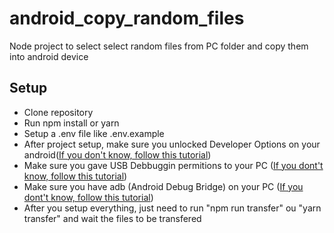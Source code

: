 # android_copy_random_files
Node project to select select random files from PC folder and copy them into android device

## Setup
- Clone repository
- Run npm install or yarn
- Setup a .env file like .env.example
- After project setup, make sure you unlocked Developer Options on your android([If you don't know, follow this tutorial](https://www.digitaltrends.com/mobile/how-to-get-developer-options-on-android/))
- Make sure you gave USB Debbuggin permitions to your PC ([If you dont't know, follow this tutorial](https://www.microfocus.com/documentation/silk-test/210/en/silktestworkbench-help-en/GUID-BE1EA2BA-EFF2-4B2D-8F09-4BEE0947DFB2.html))
- Make sure you have adb (Android Debug Bridge) on your PC ([If you dont't know, follow this tutorial](https://www.xda-developers.com/install-adb-windows-macos-linux/))
- After you setup everything, just need to run "npm run transfer" ou "yarn transfer" and wait the files to be transfered